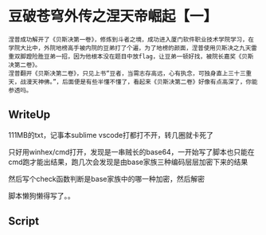 # 豆破苍穹外传之涅天帝崛起【一】



```
涅普成功解开了《贝斯决第一卷》，修炼到斗者之境，成功进入厦门软件职业技术学院学习，在学院大比中，外院地榜高手被内院的豆弟打了个遍，为了地榜的颜面，涅普使用贝斯决之九天雷重双脚蹬险胜豆弟一招，因为他根本没在题目中放flag，让豆弟一顿好找，被院长嘉奖《贝斯决第二卷》。
涅普翻开《贝斯决第二卷》，只见上书“豆者，当需志存高远，心有执念，可独身直上三十三重天，战漫天神佛。”，后面便是有些半懂不懂了，看起来《贝斯决第二卷》好像有点高深了，你能参透吗。
```

## WriteUp

111MB的txt，记事本sublime vscode打都打不开，转几圈就卡死了

只好用winhex/cmd打开，发现是一串贼长的base64，一开始写了脚本也只能在cmd跑才能出结果，跑几次会发现是由base家族三种编码层层加密下来的结果

然后写个check函数判断是base家族中的哪一种加密，然后解密

脚本懒狗懒得写了。。

##  Script 

